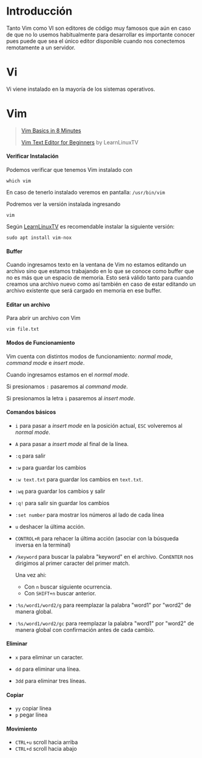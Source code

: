 # Introducción

Tanto Vim como VI son editores de código muy famosos que aún en caso de que no lo usemos habitualmente para desarrollar es importante conocer pues puede que sea el único editor disponible cuando nos conectemos remotamente a un servidor.



# Vi

Vi viene instalado en la mayoría de los sistemas operativos.

# Vim

> [Vim Basics in 8 Minutes](https://youtu.be/ggSyF1SVFr4)
>
> [Vim Text Editor for Beginners](https://www.youtube.com/playlist?list=PLT98CRl2KxKHy4A5N70jMRYAROzzC2a6x) by LearnLinuxTV





#### Verificar Instalación

Podemos verificar que tenemos Vim instalado con 

```
which vim
```

En caso de tenerlo instalado veremos en pantalla: `/usr/bin/vim`



Podremos ver la versión instalada ingresando

```
vim
```



Según [LearnLinuxTV](https://www.learnlinux.tv/) es recomendable instalar la siguiente versión:

```
sudo apt install vim-nox
```



#### Buffer

Cuando ingresamos texto en la ventana de Vim no estamos editando un archivo sino que estamos trabajando en lo que se conoce como buffer que no es más que un espacio de memoria. Esto será válido tanto para cuando creamos una archivo nuevo como así también en caso de estar editando un archivo existente que será cargado en memoria en ese buffer.



#### Editar un archivo

Para abrir un archivo con Vim 

```
vim file.txt
```



#### Modos de Funcionamiento

Vim cuenta con distintos modos de funcionamiento: *normal mode*, *command mode* e *insert mode*.

Cuando ingresamos estamos en el *normal mode*. 

Si presionamos `:` pasaremos al *command mode*.

Si  presionamos la letra `i` pasaremos al *insert mode*.



#### Comandos básicos

* `i` para pasar a *insert mode* en la posición actual, `ESC` volveremos al *normal mode*.

* `A` para pasar a *insert mode* al final de la línea.

* `:q` para salir

* `:w` para guardar los cambios

* `:w text.txt` para guardar los cambios en `text.txt`.

* `:wq` para guardar los cambios y salir

* `:q!` para salir sin guardar los cambios

* `:set number` para mostrar los números al lado de cada línea

* `u` deshacer la última acción.

* `CONTROL+R` para rehacer la última acción (asociar con la búsqueda inversa en la terminal)

* `/keyword` para buscar la palabra "keyword" en el archivo. Con`ENTER` nos dirigimos al primer caracter del primer match. 

  Una vez ahi:

  * Con `n` buscar siguiente ocurrencia.
  * Con `SHIFT+n` buscar anterior.

* `:%s/word1/word2/g` para reemplazar la palabra "word1" por "word2" de manera global.

* `:%s/word1/word2/gc` para reemplazar la palabra "word1" por "word2" de manera global con confirmación antes de cada cambio.



#### Eliminar

* `x` para eliminar un caracter.

* `dd` para eliminar una línea.

* `3dd` para eliminar tres líneas.



#### Copiar

* `yy` copiar línea
* `p` pegar línea



#### Movimiento

* `CTRL+u` scroll hacia arriba
* `CTRL+d` scroll hacia abajo